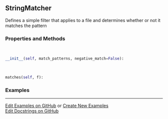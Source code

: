## <a id="RynLib.RynUtils.FileMatcher.StringMatcher">StringMatcher</a>
Defines a simple filter that applies to a file and determines whether or not it matches the pattern

### Properties and Methods
<a id="RynLib.RynUtils.FileMatcher.StringMatcher.__init__" class="docs-object-method">&nbsp;</a>
```python
__init__(self, match_patterns, negative_match=False): 
```

<a id="RynLib.RynUtils.FileMatcher.StringMatcher.matches" class="docs-object-method">&nbsp;</a>
```python
matches(self, f): 
```

### Examples


___

[Edit Examples on GitHub](https://github.com/McCoyGroup/References/edit/gh-pages/Documentation/examples/RynLib/RynUtils/FileMatcher/StringMatcher.md) or 
[Create New Examples](https://github.com/McCoyGroup/References/new/gh-pages/?filename=Documentation/examples/RynLib/RynUtils/FileMatcher/StringMatcher.md) <br/>
[Edit Docstrings on GitHub](https://github.com/McCoyGroup/RynLib/edit/master/RynUtils/FileMatcher.py?message=Update%20Docs)